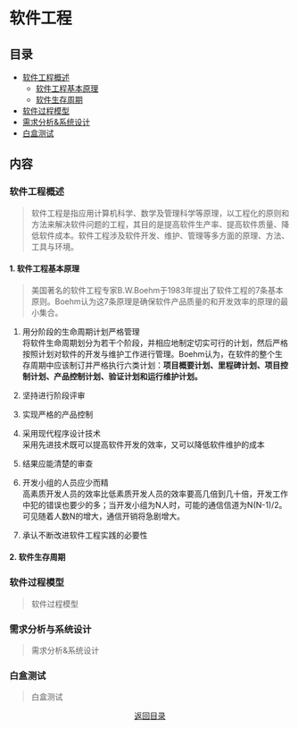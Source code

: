 # 软件工程

## 目录
- [软件工程概述](#软件工程概述)  
  - [软件工程基本原理](#1-软件工程基本原理) 
  - [软件生存周期](#2-软件生存周期)
- [软件过程模型](#软件过程模型)
- [需求分析&系统设计](#需求分析与系统设计)
- [白盒测试](#白盒测试) 

## 内容
### 软件工程概述
> 软件工程是指应用计算机科学、数学及管理科学等原理，以工程化的原则和方法来解决软件问题的工程，其目的是提高软件生产率、提高软件质量、降低软件成本。软件工程涉及软件开发、维护、管理等多方面的原理、方法、工具与环境。

#### 1. 软件工程基本原理  
> 美国著名的软件工程专家B.W.Boehm于1983年提出了软件工程的7条基本原则。Boehm认为这7条原理是确保软件产品质量的和开发效率的原理的最小集合。  
1. 用分阶段的生命周期计划严格管理  
  将软件生命周期划分为若干个阶段，并相应地制定切实可行的计划，然后严格按照计划对软件的开发与维护工作进行管理。Boehm认为，在软件的整个生存周期中应该制订并严格执行六类计划：**项目概要计划、里程碑计划、项目控制计划、产品控制计划、验证计划和运行维护计划。**  
  
2. 坚持进行阶段评审    
3. 实现严格的产品控制    
4. 采用现代程序设计技术  
  采用先进技术既可以提高软件开发的效率，又可以降低软件维护的成本  
  
5. 结果应能清楚的审查  
6. 开发小组的人员应少而精  
  高素质开发人员的效率比低素质开发人员的效率要高几倍到几十倍，开发工作中犯的错误也要少的多；当开发小组为N人时，可能的通信信道为N(N-1)/2。可见随着人数N的增大，通信开销将急剧增大。
7. 承认不断改进软件工程实践的必要性  

#### 2. 软件生存周期  

### 软件过程模型  
> 软件过程模型
### 需求分析与系统设计  
> 需求分析&系统设计
### 白盒测试  
> 白盒测试
<div align=center >
<a href=#目录>返回目录</a>
</div>
